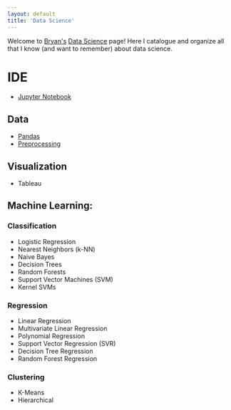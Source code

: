 ```yaml
---
layout: default
title: 'Data Science'
---
```


Welcome to [Bryan's](https://bhlmn.github.io/) [Data Science](https://bhlmn.github.io/ds/) page! Here I catalogue and organize all that I know (and want to remember) about data science.

# IDE
* [Jupyter Notebook](jupyter.html)

## Data
* [Pandas](pandas.html)
* [Preprocessing](preprocessing.html)

## Visualization
* Tableau

## Machine Learning:

### Classification
* Logistic Regression
* Nearest Neighbors (k-NN)
* Naive Bayes
* Decision Trees
* Random Forests
* Support Vector Machines (SVM)
* Kernel SVMs

### Regression
* Linear Regression
* Multivariate Linear Regression
* Polynomial Regression
* Support Vector Regression (SVR)
* Decision Tree Regression
* Random Forest Regression

### Clustering
* K-Means
* Hierarchical
